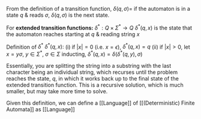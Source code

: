 From the definition of a transition function, $\delta(q,\sigma)=$ if the automaton is in a state $q$ & reads $\sigma$, $\delta(q,\sigma)$ is the next state.

For **extended transition functions:**
$\delta^{*}:Q \times \Sigma^{*} \rightarrow Q$
$\delta^{*}(q,x)$ is the state that the automaton reaches starting at $q$ & reading string $x$

Definition of $\delta^{*}$
$\delta^{*}(q,x):$
(i) if $|x| = 0$ (i.e. $x=\epsilon$), $\delta^{*}(q,x)=q$
(ii) if $|x| > 0$, let $x = y\sigma$, $y \in \Sigma^{*}$, $\sigma \in \Sigma$
	inducting, $\delta^{*}(q,x)=\delta(\delta^{*}(q,y),\sigma)$

Essentially, you are splitting the string into a substring with the last character being an individual string, which recurses until the problem reaches the state, $q$, in which it works back up to the final state of the extended transition function. This is a recursive solution, which is much smaller, but may take more time to solve.

Given this definition, we can define a [[Language]] of [[(Deterministic) Finite Automata]] as [[Language]]